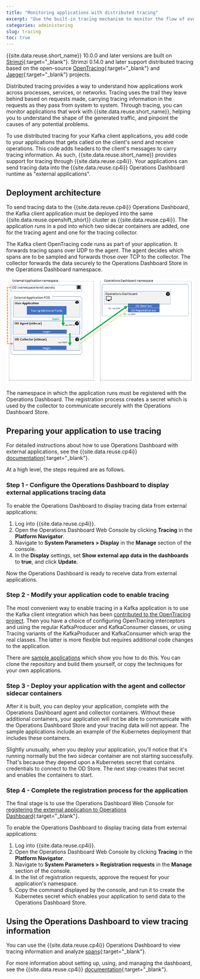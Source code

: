 ```yaml
---
title: "Monitoring applications with distributed tracing"
excerpt: "Use the built-in tracing mechanism to monitor the flow of events, find performance issues, and pinpoint problems with applications using Event Streams."
categories: administering
slug: tracing
toc: true
---
```


{{site.data.reuse.short_name}} 10.0.0 and later versions are built on [Strimzi](https://strimzi.io/){:target="_blank"}. Strimzi 0.14.0 and later support distributed tracing based on the open-source [OpenTracing](https://opentracing.io/){:target="_blank"} and [Jaeger](https://www.jaegertracing.io/){:target="_blank"} projects.

Distributed tracing provides a way to understand how applications work across processes, services, or networks. Tracing uses the trail they leave behind based on requests made, carrying tracing information in the requests as they pass from system to system. Through tracing, you can monitor applications that work with {{site.data.reuse.short_name}}, helping you to understand the shape of the generated traffic, and pinpoint the causes of any potential problems.

To use distributed tracing for your Kafka client applications, you add code to your applications that gets called on the client's send and receive operations. This code adds headers to the client's messages to carry tracing information. As such, {{site.data.reuse.short_name}} provides support for tracing through {{site.data.reuse.cp4i}}. Your applications can send tracing data into the {{site.data.reuse.cp4i}} Operations Dashboard runtime as "external applications".


## Deployment architecture

To send tracing data to the {{site.data.reuse.cp4i}} Operations Dashboard, the Kafka client application must be deployed into the same {{site.data.reuse.openshift_short}} cluster as {{site.data.reuse.cp4i}}. The application runs in a pod into which two sidecar containers are added, one for the tracing agent and one for the tracing collector.

The Kafka client OpenTracing code runs as part of your application. It forwards tracing spans over UDP to the agent. The agent decides which spans are to be sampled and forwards those over TCP to the collector. The collector forwards the data securely to the Operations Dashboard Store in the Operations Dashboard namespace.

![External application and Operations Dashboard](../../images/operations_dashboard_external_app.png "Diagram showing how an external application sends tracing data to the Operations Dashboard.")

The namespace in which the application runs must be registered with the Operations Dashboard. The registration process creates a secret which is used by the collector to communicate securely with the Operations Dashboard Store.


## Preparing your application to use tracing

For detailed instructions about how to use Operations Dashboard with external applications, see the {{site.data.reuse.cp4i}} [documentation](https://www.ibm.com/support/knowledgecenter/SSGT7J_21.1/install/od_install_config/external_applications_tracing_data.html){:target="_blank"}.

At a high level, the steps required are as follows.

### Step 1 - Configure the Operations Dashboard to display external applications tracing data
To enable the Operations Dashboard to display tracing data from external applications:

1. Log into {{site.data.reuse.cp4i}}.
1. Open the Operations Dashboard Web Console by clicking **Tracing** in the **Platform Navigator**.
1. Navigate to **System Parameters > Display** in the **Manage** section of the console.
1. In the **Display** settings, set **Show external app data in the dashboards** to **true**, and click **Update**.

Now the Operations Dashboard is ready to receive data from external applications.

### Step 2 - Modify your application code to enable tracing
The most convenient way to enable tracing in a Kafka application is to use the Kafka client integration which has been [contributed to the OpenTracing project](https://github.com/opentracing-contrib/java-kafka-client). Then you have a choice of configuring OpenTracing interceptors and using the regular KafkaProducer and KafkaConsumer classes, or using Tracing variants of the KafkaProducer and KafkaConsumer which wrap the real classes. The latter is more flexible but requires additional code changes to the application.

There are [sample applications](https://github.com/IBM/cp4i-samples/tree/master/EventStreams/KafkaTracingInterceptors) which show you how to do this. You can clone the repository and build them yourself, or copy the techniques for your own applications.

### Step 3 - Deploy your application with the agent and collector sidecar containers
After it is built, you can deploy your application, complete with the Operations Dashboard agent and collector containers. Without these additional containers, your application will not be able to communicate with the Operations Dashboard Store and your tracing data will not appear. The sample applications include an example of the Kubernetes deployment that includes these containers.

Slightly unusually, when you deploy your application, you'll notice that it's running normally but the two sidecar container are not starting successfully. That's because they depend upon a Kubernetes secret that contains credentials to connect to the OD Store. The next step creates that secret and enables the containers to start.

### Step 4 - Complete the registration process for the application

The final stage is to use the Operations Dashboard Web Console for [registering the external application to Operations Dashboard](https://www.ibm.com/support/knowledgecenter/SSGT7J_21.1/install/od_install_config/external_applications_tracing_data.html){:target="_blank"}.

To enable the Operations Dashboard to display tracing data from external applications:

1. Log into {{site.data.reuse.cp4i}}.
1. Open the Operations Dashboard Web Console by clicking **Tracing** in the **Platform Navigator**.
1. Navigate to **System Parameters > Registration requests** in the **Manage** section of the console.
1. In the list of registration requests, approve the request for your application's namespace.
1. Copy the command displayed by the console, and run it to create the Kubernetes secret which enables your application to send data to the Operations Dashboard Store.


## Using the Operations Dashboard to view tracing information

You can use the {{site.data.reuse.cp4i}} Operations Dashboard to view tracing information and analyze [spans](https://opentracing.io/docs/overview/spans/){:target="_blank"}.

For more information about setting up, using, and managing the dashboard, see the {{site.data.reuse.cp4i}} [documentation](https://www.ibm.com/support/knowledgecenter/SSGT7J_21.1/install/operations_dashboard.html){:target="_blank"}.
